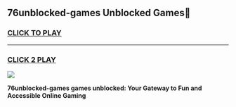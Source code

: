 
## 76unblocked-games Unblocked Games👋
<h3>
<a href="https://news.freeplayer.one?title=76unblocked-games&ref=16F">CLICK TO PLAY</a></h3>
<hr>

<h3>
<a href="https://news.freeplayer.one?title=76unblocked-games&ref=16F">CLICK 2 PLAY</a>
  
</h3>

<a href="https://news.freeplayer.one?title=76unblocked-games&ref=16F/"><img src="https://clearcache.store/games.png"></a>


**76unblocked-games games unblocked: Your Gateway to Fun and Accessible Online Gaming**

